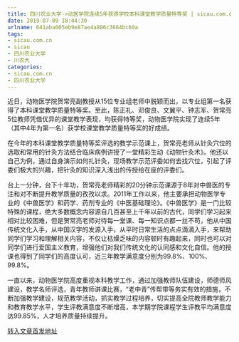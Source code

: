```yaml
---
title: 四川农业大学->动医学院连续5年获得学校本科课堂教学质量特等奖 | sicau.com.cn
date: 2019-07-09 18:44:30
urlname: 641aba005eb9e87ae4a806c3664bc60a
tags: 
- sicau.com.cn
- sicau
- 四川农业大学
- 川农大
categories:
- sicau.com.cn
- 四川农业大学
---
```



近日，动物医学院贺常亮副教授从15位专业组老师中脱颖而出，以专业组第一名获得了本科课堂教学质量特等奖。至此，陈正礼、邓俊良、文翼平、钟志军、贺常亮5位教师凭借优异的课堂教学表现，均获得特等奖，动物医学院实现了连续5年（其中4年为第一名）获学校课堂教学质量特等奖的好成绩。

在今年的本科课堂教学质量特等奖评选的教学示范课上，贺常亮老师从针灸穴位的选取和常用的针灸方法结合临床病例讲授了一堂精彩生动《动物针灸术》。他还以自己为例，通过自身演示如何扎针灸，现场教学示范评委如何去找穴位，引起了评委们极大的兴趣，把针灸的知识深入浅出的传授给在座的评委们。

台上一分钟，台下十年功，贺常亮老师精彩的20分钟示范课源于8年对中兽医的专注和对不断提升教学质量的孜孜以求。2011年工作以来，他主要承担动物医学专业的《中兽医学》和药学、药剂专业的《中医基础理论》。《中兽医学》是一门比较特殊的课程，绝大多数概念内容源自几百甚至上千年以前的古代，同学们学习起来相对比较困难，但是贺常亮老师对待每一堂课、每一知识点都一丝不苟，他从中国传统文化入手，从中国汉字的发源入手，从平时日常生活的点点滴滴入手，来帮助同学们学习和理解相关内容，不仅让枯燥乏味的内容顿时有趣起来，同时也可以对同学们进行爱国主义教育，增强他们对我们传统文化的认同感和文化自信。他的授课也得到了同学们的高度认可，近三年教学满意度分别为99.8%、100%、99.8%。

一直以来，动物医学院高度重视本科教学工作，通过加强教师队伍建设，师德师风建设，教学名师评选，青年教师讲课比赛，“老中青”传帮带等务实有效的措施，不断加强教学建设，规范教学活动，抓实教学过程培养，切实提高全院教师教学能力和教育教学水平，学生评教满意度不断增高，本学期学院课程学生评教平均满意度达99.85%，人才培养质量持续提升。





[转入文章首发地址](https://news.sicau.edu.cn/info/1078/52503.htm)